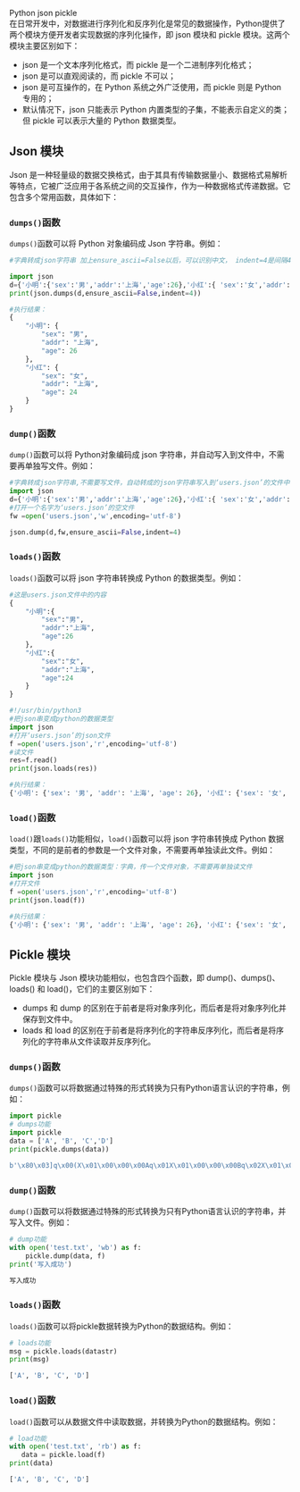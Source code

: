 Python json pickle<br />在日常开发中，对数据进行序列化和反序列化是常见的数据操作，Python提供了两个模块方便开发者实现数据的序列化操作，即 json 模块和 pickle 模块。这两个模块主要区别如下：

- json 是一个文本序列化格式，而 pickle 是一个二进制序列化格式；
- json 是可以直观阅读的，而 pickle 不可以；
- json 是可互操作的，在 Python 系统之外广泛使用，而 pickle 则是 Python 专用的；
- 默认情况下，json 只能表示 Python 内置类型的子集，不能表示自定义的类；但 pickle 可以表示大量的 Python 数据类型。
<a name="zbbFF"></a>
## Json 模块
Json 是一种轻量级的数据交换格式，由于其具有传输数据量小、数据格式易解析等特点，它被广泛应用于各系统之间的交互操作，作为一种数据格式传递数据。它包含多个常用函数，具体如下：
<a name="dE8Nn"></a>
### `dumps()`函数
`dumps()`函数可以将 Python 对象编码成 Json 字符串。例如：
```python
#字典转成json字符串 加上ensure_ascii=False以后，可以识别中文， indent=4是间隔4个空格显示

import json         
d={'小明':{'sex':'男','addr':'上海','age':26},'小红':{ 'sex':'女','addr':'上海', 'age':24},}
print(json.dumps(d,ensure_ascii=False,indent=4))

#执行结果：
{
    "小明": {
        "sex": "男",
        "addr": "上海",
        "age": 26
    },
    "小红": {
        "sex": "女",
        "addr": "上海",
        "age": 24
    }
}
```
<a name="B1H9h"></a>
### `dump()`函数
`dump()`函数可以将 Python对象编码成 json 字符串，并自动写入到文件中，不需要再单独写文件。例如：
```python
#字典转成json字符串,不需要写文件，自动转成的json字符串写入到‘users.json’的文件中 
import json                                                                         
d={'小明':{'sex':'男','addr':'上海','age':26},'小红':{ 'sex':'女','addr':'上海', 'age':24},}
#打开一个名字为‘users.json’的空文件
fw =open('users.json','w',encoding='utf-8')

json.dump(d,fw,ensure_ascii=False,indent=4)
```
<a name="rrBKJ"></a>
### `loads()`函数
`loads()`函数可以将 json 字符串转换成 Python 的数据类型。例如：
```python
#这是users.json文件中的内容
{
    "小明":{
        "sex":"男",
        "addr":"上海",
        "age":26
    },
    "小红":{
        "sex":"女",
        "addr":"上海",
        "age":24
    }
}

#!/usr/bin/python3
#把json串变成python的数据类型   
import json  
#打开‘users.json’的json文件
f =open('users.json','r',encoding='utf-8')
#读文件
res=f.read()
print(json.loads(res))

#执行结果：
{'小明': {'sex': '男', 'addr': '上海', 'age': 26}, '小红': {'sex': '女', 'addr': '上海', 'age': 24}}
```
<a name="jFE2v"></a>
### `load()`函数
`load()`跟`loads()`功能相似，`load()`函数可以将 json 字符串转换成 Python 数据类型，不同的是前者的参数是一个文件对象，不需要再单独读此文件。例如：
```python
#把json串变成python的数据类型：字典，传一个文件对象，不需要再单独读文件 
import json   
#打开文件
f =open('users.json','r',encoding='utf-8') 
print(json.load(f))

#执行结果：
{'小明': {'sex': '男', 'addr': '上海', 'age': 26}, '小红': {'sex': '女', 'addr': '上海', 'age': 24}}
```
<a name="wMiuF"></a>
## Pickle 模块
Pickle 模块与 Json 模块功能相似，也包含四个函数，即 dump()、dumps()、loads() 和 load()，它们的主要区别如下：

- dumps 和 dump 的区别在于前者是将对象序列化，而后者是将对象序列化并保存到文件中。
- loads 和 load 的区别在于前者是将序列化的字符串反序列化，而后者是将序列化的字符串从文件读取并反序列化。
<a name="yuA3S"></a>
### `dumps()`函数
`dumps()`函数可以将数据通过特殊的形式转换为只有Python语言认识的字符串，例如：
```python
import pickle
# dumps功能
import pickle
data = ['A', 'B', 'C','D']  
print(pickle.dumps(data))

b'\x80\x03]q\x00(X\x01\x00\x00\x00Aq\x01X\x01\x00\x00\x00Bq\x02X\x01\x00\x00\x00Cq\x03X\x01\x00\x00\x00Dq\x04e.'
```
<a name="EAWsQ"></a>
### `dump()`函数
`dump()`函数可以将数据通过特殊的形式转换为只有Python语言认识的字符串，并写入文件。例如：
```python
# dump功能
with open('test.txt', 'wb') as f:
    pickle.dump(data, f)
print('写入成功')

写入成功
```
<a name="WhWoE"></a>
### `loads()`函数
`loads()`函数可以将pickle数据转换为Python的数据结构。例如：
```python
# loads功能
msg = pickle.loads(datastr)
print(msg)

['A', 'B', 'C', 'D']
```
<a name="mx1L5"></a>
### `load()`函数
`load()`函数可以从数据文件中读取数据，并转换为Python的数据结构。例如：
```python
# load功能
with open('test.txt', 'rb') as f:
   data = pickle.load(f)
print(data)

['A', 'B', 'C', 'D']
```
